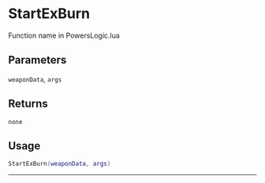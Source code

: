 # StartExBurn
Function name in PowersLogic.lua
## Parameters
`weaponData`, `args`
## Returns
`none`
## Usage
```lua
StartExBurn(weaponData, args)
```
---
